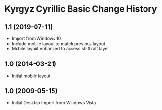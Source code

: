Kyrgyz Cyrillic Basic Change History
====================================

1.1 (2019-07-11)
----------------
* Import from Windows 10
* Include mobile layout to match previous layout
* Mobile layout enhanced to access shift ralt layer

1.0 (2014-03-21)
----------------
* Initial mobile layout

1.0 (2009-05-15)
----------------------
* Initial Desktop import from Windows Vista